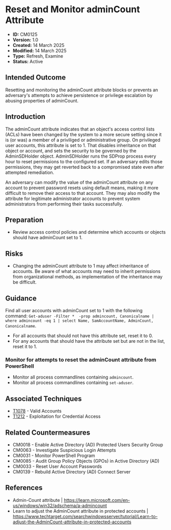 # Reset and Monitor adminCount Attribute

* **ID:** CM0125
* **Version:** 1.0
* **Created:** 14 March 2025
* **Modified:** 14 March 2025
* **Type:** Refresh, Examine
* **Status:** Active

## Intended Outcome

Resetting and monitoring the adminCount attribute blocks or prevents an adversary's attempts to achieve persistence or privilege escalation by abusing properties of adminCount. 

## Introduction

The adminCount attribute indicates that an object's access control lists (ACLs) have been changed by the system to a more secure setting since it is (or was) a member of a priviliged or administrative group. On privileged user accounts, this attribute is set to 1. That disables inheritance on that object or account, and sets the security to be governed by the AdminSDHolder object. AdminSDHolder runs the SDProp process every hour to reset permissions to the configured set. If an adversary edits those permissions, they may get reverted back to a compromised state even after attempted remediation.

An adversary can modify the value of the adminCount attribute on any account to prevent password resets using default means, making it more difficult to remove their access to that account. They may also modify the attribute for legitimate administrator accounts to prevent system administrators from performing their tasks successfully.    

## Preparation

- Review access control policies and determine which accounts or objects should have adminCount set to 1.

## Risks

- Changing the adminCount attribute to 1 may affect inheritance of accounts. Be aware of what accounts may need to inherit permissions from organizational methods, as implementation of the inheritance may be difficult.

## Guidance

Find all user accounts with adminCount set to 1 with the following command: `Get-aduser -Filter *  -prop admincount, Canonicalname | where admincount -eq 1 | select Name, SamAccountName, AdminCount, Canonicalname`.

- For all accounts that should not have this attribute set, reset it to 0.
- For any accounts that should have the attribute set but are not in the list, reset it to 1.

### Monitor for attempts to reset the adminCount attribute from PowerShell

- Monitor all process commandlines containing `admincount`.
- Monitor all process commandlines containing `set-aduser`.

## Associated Techniques

- [T1078](https://attack.mitre.org/techniques/T1078) - Valid Accounts
- [T1212](https://attack.mitre.org/techniques/T1212) - Exploitation for Credential Access 

## Related Countermeasures

- CM0018 - Enable Active Directory (AD) Protected Users Security Group
- CM0063 - Investigate Suspicious Login Attempts
- CM0031 - Monitor PowerShell Program
- CM0085 - Audit Group Policy Objects (GPOs) in Active Directory (AD)
- CM0033 - Reset User Account Passwords
- CM0139 - Rebuild Active Directory (AD) Connect Server

## References

- Admin-Count attribute | <https://learn.microsoft.com/en-us/windows/win32/adschema/a-admincount>
- Learn to adjust the AdminCount attribute in protected accounts | <https://www.techtarget.com/searchwindowsserver/tutorial/Learn-to-adjust-the-AdminCount-attribute-in-protected-accounts>
